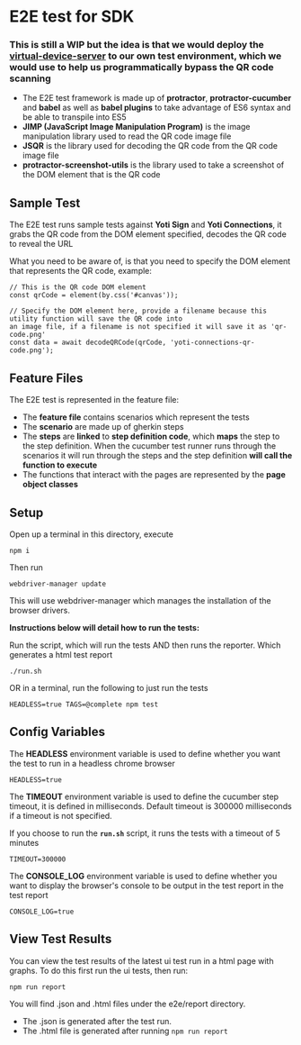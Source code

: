 # E2E test for SDK

### This is still a WIP but the idea is that we would deploy the [virtual-device-server](https://github.com/lampkicking/virtual-device-server) to our own test environment, which we would use to help us programmatically bypass the QR code scanning

- The E2E test framework is made up of **protractor**, **protractor-cucumber** and **babel** as well as **babel plugins**
to take advantage of ES6 syntax and be able to transpile into ES5
- **JIMP (JavaScript Image Manipulation Program)** is the image manipulation library used to read the QR code image file
- **JSQR** is the library used for decoding the QR code from the QR code image file
- **protractor-screenshot-utils** is the library used to take a screenshot of the DOM element that is the QR code


## Sample Test
The E2E test runs sample tests against **Yoti Sign** and **Yoti Connections**, it grabs the QR code
from the DOM element specified, decodes the QR code to reveal the URL

What you need to be aware of, is that you need to specify the DOM element that represents the QR code, example:
```
// This is the QR code DOM element
const qrCode = element(by.css('#canvas'));

// Specify the DOM element here, provide a filename because this utility function will save the QR code into
an image file, if a filename is not specified it will save it as 'qr-code.png'
const data = await decodeQRCode(qrCode, 'yoti-connections-qr-code.png');
```


## Feature Files
The E2E test is represented in the feature file:
- The **feature file** contains scenarios which represent the tests
- The **scenario** are made up of gherkin steps
- The **steps** are **linked** to **step definition code**, which **maps** the step to the step definition. When the cucumber test runner runs through the scenarios it will run through the steps and the step definition **will call the function to execute**
- The functions that interact with the pages are represented by the **page object classes**


## Setup

Open up a terminal in this directory, execute
```
npm i
```
Then run
```
webdriver-manager update
```
This will use webdriver-manager which manages the installation of the browser drivers.

**Instructions below will detail how to run the tests:**

Run the script, which will run the tests AND then runs the reporter. Which generates a html test report
```
./run.sh
```

OR in a terminal, run the following to just run the tests
```
HEADLESS=true TAGS=@complete npm test
```

## Config Variables

The **HEADLESS** environment variable is used to define whether you want the test to run in a headless chrome browser
```
HEADLESS=true
```

The **TIMEOUT** environment variable is used to define the cucumber step timeout, it is defined in milliseconds.
Default timeout is 300000 milliseconds if a timeout is not specified.

If you choose to run the **`run.sh`** script, it runs the tests with a timeout of 5 minutes
```
TIMEOUT=300000
```

The **CONSOLE_LOG** environment variable is used to define whether you want to display the browser's console to be output in the test report in the test report
```
CONSOLE_LOG=true
```

## View Test Results
You can view the test results of the latest ui test run in a html page with graphs.
To do this first run the ui tests, then run:
```
npm run report
```

You will find .json and .html files under the e2e/report directory.
- The .json is generated after the test run.
- The .html file is generated after running ```npm run report```
